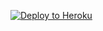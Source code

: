 
<p><a href="https://dashboard.heroku.com/new?template=https://github.com/feeys/xray-dajis"> <img src="https://www.herokucdn.com/deploy/button.svg" alt="Deploy to Heroku" /></a></p>
